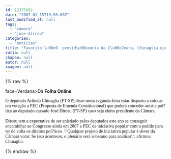 ```yaml
---
id: 12375692
date: "2007-01-15T19:55:00Z"
last_modified_at: null
tags:
  - "camara"
  - "jose-dirceu"
categories:
  - "noticias"
title: "Favorito \u00e0  presid\u00eancia da C\u00e2mara, Chinaglia quer anistiar  Dirceu "
sutia: null
chapeu: null
autor: null
imagem: null
---
```

{% raw %}
<p><P><FONT</p>
<p> face=Verdana>Da <STRONG>Folha Online</STRONG> </FONT></P></p>
<p><P><FONT face=Verdana>O&nbsp;deputado Arlindo Chinaglia (PT-SP) disse nesta segunda-feira estar disposto a colocar em votação a PEC (Proposta de Emenda Constitucional) que poderá conceder anistia pol?tica ao deputado cassado José Dirceu (PT-SP) caso seja eleito presidente da Câmara.<BR><BR>Dirceu tem a expectativa de ser anistiado pelos deputados este ano se conseguir encaminhar ao Congresso ainda em 2007 a PEC de iniciativa popular com o pedido para ter de volta os direitos pol?ticos. \"Qualquer projeto de iniciativa popular é dever da Câmara votar. Se isso acontecer, o plenário será soberano para analisar\", afirmou Chinaglia.<BR></FONT></P> </p>
{% endraw %}